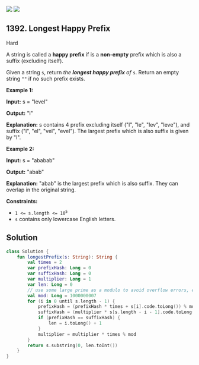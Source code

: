 [![](https://img.shields.io/github/stars/javadev/LeetCode-in-Kotlin?label=Stars&style=flat-square)](https://github.com/javadev/LeetCode-in-Kotlin)
[![](https://img.shields.io/github/forks/javadev/LeetCode-in-Kotlin?label=Fork%20me%20on%20GitHub%20&style=flat-square)](https://github.com/javadev/LeetCode-in-Kotlin/fork)

## 1392\. Longest Happy Prefix

Hard

A string is called a **happy prefix** if is a **non-empty** prefix which is also a suffix (excluding itself).

Given a string `s`, return _the **longest happy prefix** of_ `s`. Return an empty string `""` if no such prefix exists.

**Example 1:**

**Input:** s = "level"

**Output:** "l"

**Explanation:** s contains 4 prefix excluding itself ("l", "le", "lev", "leve"), and suffix ("l", "el", "vel", "evel"). The largest prefix which is also suffix is given by "l".

**Example 2:**

**Input:** s = "ababab"

**Output:** "abab"

**Explanation:** "abab" is the largest prefix which is also suffix. They can overlap in the original string.

**Constraints:**

*   <code>1 <= s.length <= 10<sup>5</sup></code>
*   `s` contains only lowercase English letters.

## Solution

```kotlin
class Solution {
    fun longestPrefix(s: String): String {
        val times = 2
        var prefixHash: Long = 0
        var suffixHash: Long = 0
        var multiplier: Long = 1
        var len: Long = 0
        // use some large prime as a modulo to avoid overflow errors, e.g. 10 ^ 9 + 7.
        val mod: Long = 1000000007
        for (i in 0 until s.length - 1) {
            prefixHash = (prefixHash * times + s[i].code.toLong()) % mod
            suffixHash = (multiplier * s[s.length - i - 1].code.toLong() + suffixHash) % mod
            if (prefixHash == suffixHash) {
                len = i.toLong() + 1
            }
            multiplier = multiplier * times % mod
        }
        return s.substring(0, len.toInt())
    }
}
```